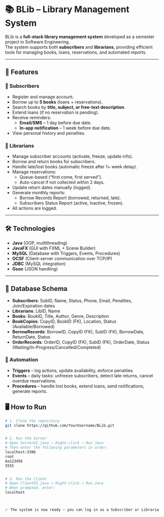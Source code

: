 # 📚 BLib – Library Management System

BLib is a **full-stack library management system** developed as a semester project in Software Engineering.  
The system supports both **subscribers** and **librarians**, providing efficient tools for managing books, loans, reservations, and automated reports.

---

## 🚀 Features

### 🔑 Subscribers
- Register and manage account.
- Borrow up to **5 books** (loans + reservations).
- Search books by **title, subject, or free-text description**.
- Extend loans (if no reservation is pending).
- Receive reminders:
  - **Email/SMS** – 1 day before due date.
  - **In-app notification** – 1 week before due date.
- View personal history and penalties.

### 📖 Librarians
- Manage subscriber accounts (activate, freeze, update info).
- Borrow and return books for subscribers.
- Handle late/lost books (automatic freeze after 1+ week delay).
- Manage reservations:
  - Queue-based (“first come, first served”).
  - Auto-cancel if not collected within 2 days.
- Update return dates manually (logged).
- Generate monthly reports:
  - Borrow Records Report (borrowed, returned, late).
  - Subscribers Status Report (active, inactive, frozen).
- All actions are logged.

---

## 🛠️ Technologies
- **Java** (OOP, multithreading)
- **JavaFX** (GUI with FXML + Scene Builder)
- **MySQL** (Database with Triggers, Events, Procedures)
- **OCSF** (Client-server communication over TCP/IP)
- **JDBC** (MySQL integration)
- **Gson** (JSON handling)

---

## 📂 Database Schema
- **Subscribers**: SubID, Name, Status, Phone, Email, Penalties, Join/Expiration dates  
- **Librarians**: LibID, Name  
- **Books**: BookID, Title, Author, Genre, Description  
- **BookCopies**: CopyID, BookID (FK), Location, Status (Available/Borrowed)  
- **BorrowRecords**: BorrowID, CopyID (FK), SubID (FK), BorrowDate, ReturnDate, Status  
- **OrderRecords**: OrderID, CopyID (FK), SubID (FK), OrderDate, Status (Waiting/In-Progress/Cancelled/Completed)  

### 🔄 Automation
- **Triggers** – log actions, update availability, enforce penalties.  
- **Events** – daily tasks: unfreeze subscribers, detect late returns, cancel overdue reservations.  
- **Procedures** – handle lost books, extend loans, send notifications, generate reports.  



## 🖥️ How to Run

```bash
# 1. Clone the repository
git clone https://github.com/YourUsername/BLib.git


# 2. Run the Server
# Open ServerUI.java → Right-click → Run Java
# Then enter the following parameters in order:
localhost:3306
root
Aa123456
5555


# 3. Run the Client
# Open ClientUI.java → Right-click → Run Java
# When prompted, enter:
localhost



✅ The system is now ready – you can log in as a Subscriber or Librarian.
